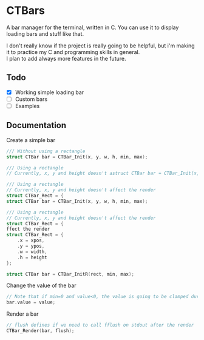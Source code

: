 # CTBars

A bar manager for the terminal, written in C. You can use it to display loading bars and stuff like that.

I don't really know if the project is really going to be helpful, but i'm making it to practice my C and programming skills in general.  
I plan to add always more features in the future.

## Todo

- [x] Working simple loading bar
- [ ] Custom bars
- [ ] Examples

## Documentation

Create a simple bar
```c
/// Without using a rectangle
struct CTBar bar = CTBar_Init(x, y, w, h, min, max);

/// Using a rectangle
// Currently, x, y and height doesn't astruct CTBar bar = CTBar_Init(x, y, w, h, min, max);

/// Using a rectangle
// Currently, x, y and height doesn't affect the render
struct CTBar_Rect = {
struct CTBar bar = CTBar_Init(x, y, w, h, min, max);

/// Using a rectangle
// Currently, x, y and height doesn't affect the render
struct CTBar_Rect = {
ffect the render
struct CTBar_Rect = {
    .x = xpos,
    .y = ypos,
    .w = width,
    .h = height
};

struct CTBar bar = CTBar_InitR(rect, min, max);
```

Change the value of the bar
```c
// Note that if min=0 and value<0, the value is going to be clamped during the render
bar.value = value;
```

Render a bar
```c
// flush defines if we need to call fflush on stdout after the render
CTBar_Render(bar, flush);
```